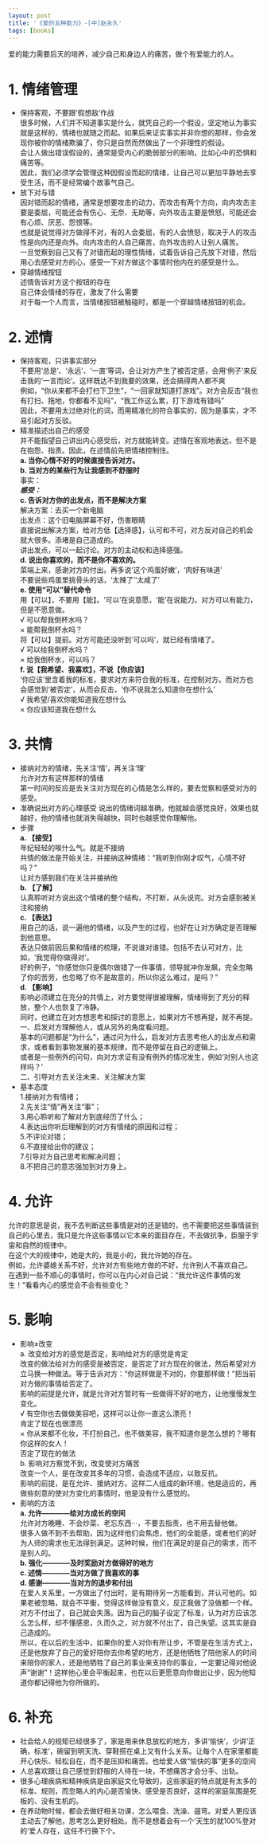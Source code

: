 ```yaml
---
layout: post
title: '《爱的五种能力》-[中]赵永久'
tags: [books]
---
```


爱的能力需要后天的培养，减少自己和身边人的痛苦，做个有爱能力的人。

# 1. 情绪管理
   *  保持客观，不要跟‘假想敌’作战\
      很多时候，人们并不知道事实是什么，就凭自己的一个假设，坚定地认为事实就是这样的，情绪也就随之而起。如果后来证实事实并非你想的那样，你会发现你被你的情绪欺骗了，你只是自然而然做出了一个非理性的假设。\
      会让人做出错误假设的，通常是受内心的脆弱部分的影响，比如心中的恐惧和痛苦等。\
      因此，我们必须学会管理这种因假设而起的情绪，让自己可以更加平静地去享受生活，而不是经常编个故事气自己。
   *  放下对与错\
      因对错而起的情绪，通常是想要攻击的动力，而攻击有两个方向，向内攻击主要是委屈，可能还会有伤心、无奈、无助等，向外攻击主要是愤怒，可能还会有心烦、厌恶、怨恨等。\
      也就是说觉得对方做得不对，有的人会委屈，有的人会愤怒，取决于人的攻击性是向内还是向外。向内攻击的人自己痛苦，向外攻击的人让别人痛苦。\
      一旦觉察到自己又有了对错而起的理性情绪，试着告诉自己先放下对错，然后用心去感受对方的心，感受一下对方做这个事情时他内在的感受是什么。
   *  穿越情绪按钮\
      述情告诉对方这个按钮的存在\
      自己体会情绪的存在，激发了什么需要\
      对于每一个人而言，当情绪按钮被触碰时，都是一个穿越情绪按钮的机会。

# 2. 述情
   *  保持客观，只讲事实部分\
      不要用‘总是’、‘永远’、‘一直’等词，会让对方产生了被否定感，会用‘例子’来反击我的‘一言而论’。这样既达不到我要的效果，还会搞得两人都不爽\
      例如，“你从来都不会打扫下卫生”，“一回家就知道打游戏”。对方会反击“我也有打扫、拖地，你都看不见吗”，“我工作这么累，打下游戏有错吗”\
      因此，不要用太过绝对化的词，而用精准化的符合事实的，因为是事实，才不易引起对方反驳。
   *  精准描述出自己的感受\
      并不能指望自己讲出内心感受后，对方就能转变。述情在客观地表达，但不是在抱怨、指责。因此，在述情前先把情绪控制住。\
         **a. 当你心情不好的时候直接告诉对方。**\
         **b. 当对方的某些行为让我感到不舒服时**\
            事实：_________________________\
            感受：_________________________\
         **c. 告诉对方你的出发点，而不是解决方案**\
            解决方案：去买一个新电脑\
            出发点：这个旧电脑屏幕不好，伤害眼睛\
            直接说出解决方案，给对方低【选择感】，认可和不可，对方反对自己的机会就大很多。添堵是自己造成的。\
            讲出发点，可以一起讨论。对方的主动权和选择感强。\
         **d. 说出你喜欢的，而不是你不喜欢的。**\
            菜端上来，感谢对方的付出。再多说‘这个鸡蛋好嫩’，‘肉好有味道’\
            不要说些鸡蛋里挑骨头的话，‘太辣了’‘太咸了’\
         **e. 使用“可以”替代命令**\
            用【可以】，不要用【能】。‘可以’在说意愿，‘能’在说能力。对方可以有能力，但是不愿意做。\
               √ 可以帮我倒杯水吗？\
               × 能帮我倒杯水吗？\
            将【可以】提前。对方可能还没听到‘可以吗’，就已经有情绪了。\
               √ 可以给我倒杯水吗？\
               × 给我倒杯水，可以吗？\
         **f. 说【我希望、我喜欢】，不说【你应该】**\
            ‘你应该’里含着我的标准，要求对方来符合我的标准，在控制对方。而对方也会感觉到‘被否定’，从而会反击，‘你不说我怎么知道你在想什么’\
               √ 我希望/喜欢你能知道我在想什么\
               × 你应该知道我在想什么

# 3. 共情
   * 接纳对方的情绪，先关注‘情’，再关注‘理’\
     允许对方有这样那样的情绪\
     第一时间的反应是去关注对方现在的心情是怎么样的，要去觉察和感受对方的感受。
   * 准确说出对方的心理感受
     说出的情绪词越准确，他就越会感觉良好，效果也就越好，他的情绪也就消失得越快，同时也越感觉你理解他。
   * 步骤\
     **a. 【接受】**\
        年纪轻轻的唉什么气。就是不接纳\
        共情的做法是开始关注，并接纳这种情绪：“我听到你刚才叹气，心情不好吗？”\
        让对方感到我们在关注并接纳他\
     **b. 【了解】**\
        认真聆听对方说出这个情绪的整个结构，不打断，从头说完。对方会感到被关注和接纳\
     **c. 【表达】**\
        用自己的话，说一遍他的情绪，以及产生的过程，也好在让对方确定是否理解到他意思。\
        表达只做前因后果和情绪的梳理，不说谁对谁错。包括不去认可对方，比如，‘我觉得你做得对’。\
        好的例子，“你感觉你只是偶尔做错了一件事情，领导就冲你发飙，完全忽略了你的苦劳，也忽略了你不是故意的，所以你这么难过，是吗？”\
     **d. 【影响】**\
        影响必须建立在充分的共情上，对方要觉得很被理解，情绪得到了充分的释放，整个人也恢复了冷静。\
        同时，也建立在对方想思考和探讨的意愿上，如果对方不想再提，就不再提。\
        一、启发对方理解他人，或从另外的角度看问题。\
           基本的问题都是“为什么”，通过问为什么，启发对方去思考他人的出发点和需求，或者看到事物发展的基本规律，而不是停留在自己的逻辑上。\
           或者是一些例外的问句，向对方求证有没有例外的情况发生，例如‘对别人也这样吗？’\
        二、引导对方去关注未来、关注解决方案
   * 基本态度\
    1.接纳对方有情绪；\
    2.先关注“情”再关注“事”；\
    3.用心聆听和了解对方到底经历了什么；\
    4.表达出你听后理解到的对方有情绪的原因和过程；\
    5.不评论对错；\
    6.不直接给出你的建议；\
    7.引导对方自己思考和解决问题；\
    8.不把自己的意志强加到对方身上。

# 4. 允许
   允许的意思是说，我不去判断这些事情是对的还是错的，也不需要把这些事情装到自己的心里去，我只是允许这些事情以它本来的面目存在，不去做抗争，臣服于宇宙和自然的规律中。\
   在这个大的规律中，她是大的，我是小的，我允许她的存在。\
   例如，允许婆媳关系不好，允许对方有些地方做的不好，允许别人不喜欢自己。\
   在遇到一些不顺心的事情时，你可以在内心对自己说：“我允许这件事情的发生！”看看内心的感觉会不会有些变化？

# 5. 影响
   * 影响≠改变\
     a. 改变给对方的感觉是否定，影响给对方的感觉是肯定 \
        改变的做法给对方的感受是被否定，是否定了对方现在的做法，然后希望对方立马换一种做法。等于告诉对方：“你这样做是不对的，你要那样做！”把当前对方做的事情给否定了。\
        影响的前提是允许，就是允许对方暂时有一些做得不好的地方，让他慢慢发生变化。\
        √ 有空你也去做做美容吧，这样可以让你一直这么漂亮！\
          肯定了现在也很漂亮\
        × 你从来都不化妆，不打扮自己，也不做美容，我不知道你是怎么想的？哪有你这样的女人！\
          否定了现在的做法\
     b. 影响对方察觉不到，改变使对方痛苦\
        改变一个人，是在改变其多年的习惯，会造成不适应，以致反抗。\
        影响的前提，是在允许、接纳对方。这样二人组成的新环境，他是适应的，再做些刻意的使对方变化的事情时，他是没有什么感觉的。
   * 影响的方法\
     **a. 允许————给对方成长的空间**\
        允许对方晚睡、不会炒菜、老忘东西···，不要去指责，也不用去替他做。\
        很多人做不到不去帮助，因为这样他们会焦虑，他们的全能感，或者他们的好为人师的需求也无法得到满足。这种时候，他们在满足的是自己的需求，而不是别人的。\
     **b. 强化————及时奖励对方做得好的地方**\
     **c. 述情————当对方做了我喜欢的事**\
     **d. 感谢————当对方的退步和付出**\
        在爱人关系里，一方做出了付出时，是有期待另一方能看到，并认可他的。如果老被忽略，就会不平衡，觉得这样做没有意义，反正我做了没做都一个样。\
        对方不付出了，自己就会失落。因为自己的脑子设定了标准，认为对方应该怎么怎么样，却不懂感恩，久而久之，对方就不付出了，自己失望。这其实是自己造成的。\
        所以，在以后的生活中，如果你的爱人对你有所让步，不管是在生活方式上，还是他放弃了自己的爱好陪你去你希望的地方，还是他牺牲了陪他家人的时间来陪你的家人，还是他牺牲了自己的事业来支持你的事业，一定要记得对他说声“谢谢”！这样他心里会平衡起来，也在以后更愿意向你做出让步，因为他知道你都记得他为你所做的。
 
# 6. 补充
   * 社会给人的规矩已经很多了，家是用来休息放松的地方，多讲‘愉快’，少讲‘正确，标准’，碗留到明天洗、穿鞋搭在桌上又有什么关系。让每个人在家里都能开心快乐、轻松自在，而不是压抑和痛苦。也给爱人做“愉快的事”更多的空间
   * 人总喜欢跟让自己感觉到舒服的人待在一块，不想痛苦才会分手、出轨。
   * 很多心理疾病和精神疾病是由家庭文化导致的，这些家庭的特点就是有太多的标准、规则，而忽略人的内心是否愉快、感受是否良好，这样的家庭氛围是死板的、没有生机的。
   * 在养动物时候，都会去做好相关功课，怎么喂食、洗澡、遛弯。对爱人更应该主动去了解他，思考怎么更好相处。而不是想着会有一个‘天生的就100%登对的’爱人存在，这任不行换下个。
